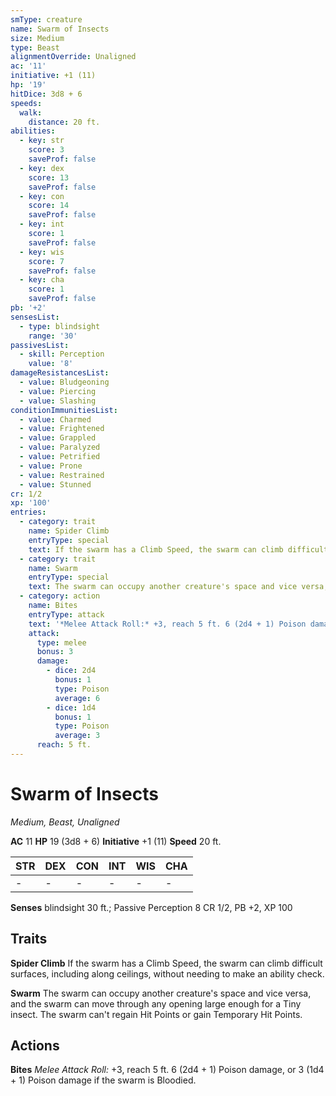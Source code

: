 ```yaml
---
smType: creature
name: Swarm of Insects
size: Medium
type: Beast
alignmentOverride: Unaligned
ac: '11'
initiative: +1 (11)
hp: '19'
hitDice: 3d8 + 6
speeds:
  walk:
    distance: 20 ft.
abilities:
  - key: str
    score: 3
    saveProf: false
  - key: dex
    score: 13
    saveProf: false
  - key: con
    score: 14
    saveProf: false
  - key: int
    score: 1
    saveProf: false
  - key: wis
    score: 7
    saveProf: false
  - key: cha
    score: 1
    saveProf: false
pb: '+2'
sensesList:
  - type: blindsight
    range: '30'
passivesList:
  - skill: Perception
    value: '8'
damageResistancesList:
  - value: Bludgeoning
  - value: Piercing
  - value: Slashing
conditionImmunitiesList:
  - value: Charmed
  - value: Frightened
  - value: Grappled
  - value: Paralyzed
  - value: Petrified
  - value: Prone
  - value: Restrained
  - value: Stunned
cr: 1/2
xp: '100'
entries:
  - category: trait
    name: Spider Climb
    entryType: special
    text: If the swarm has a Climb Speed, the swarm can climb difficult surfaces, including along ceilings, without needing to make an ability check.
  - category: trait
    name: Swarm
    entryType: special
    text: The swarm can occupy another creature's space and vice versa, and the swarm can move through any opening large enough for a Tiny insect. The swarm can't regain Hit Points or gain Temporary Hit Points.
  - category: action
    name: Bites
    entryType: attack
    text: '*Melee Attack Roll:* +3, reach 5 ft. 6 (2d4 + 1) Poison damage, or 3 (1d4 + 1) Poison damage if the swarm is Bloodied.'
    attack:
      type: melee
      bonus: 3
      damage:
        - dice: 2d4
          bonus: 1
          type: Poison
          average: 6
        - dice: 1d4
          bonus: 1
          type: Poison
          average: 3
      reach: 5 ft.
---
```


# Swarm of Insects
*Medium, Beast, Unaligned*

**AC** 11
**HP** 19 (3d8 + 6)
**Initiative** +1 (11)
**Speed** 20 ft.

| STR | DEX | CON | INT | WIS | CHA |
| --- | --- | --- | --- | --- | --- |
| - | - | - | - | - | - |

**Senses** blindsight 30 ft.; Passive Perception 8
CR 1/2, PB +2, XP 100

## Traits

**Spider Climb**
If the swarm has a Climb Speed, the swarm can climb difficult surfaces, including along ceilings, without needing to make an ability check.

**Swarm**
The swarm can occupy another creature's space and vice versa, and the swarm can move through any opening large enough for a Tiny insect. The swarm can't regain Hit Points or gain Temporary Hit Points.

## Actions

**Bites**
*Melee Attack Roll:* +3, reach 5 ft. 6 (2d4 + 1) Poison damage, or 3 (1d4 + 1) Poison damage if the swarm is Bloodied.
